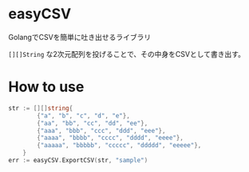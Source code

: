 # easyCSV
GolangでCSVを簡単に吐き出せるライブラリ

`[][]String` な2次元配列を投げることで、その中身をCSVとして書き出す。

# How to use

``` go
str := [][]string{
		{"a", "b", "c", "d", "e"},
		{"aa", "bb", "cc", "dd", "ee"},
		{"aaa", "bbb", "ccc", "ddd", "eee"},
		{"aaaa", "bbbb", "cccc", "dddd", "eeee"},
		{"aaaaa", "bbbbb", "ccccc", "ddddd", "eeeee"},
	}
err := easyCSV.ExportCSV(str, "sample")
```
